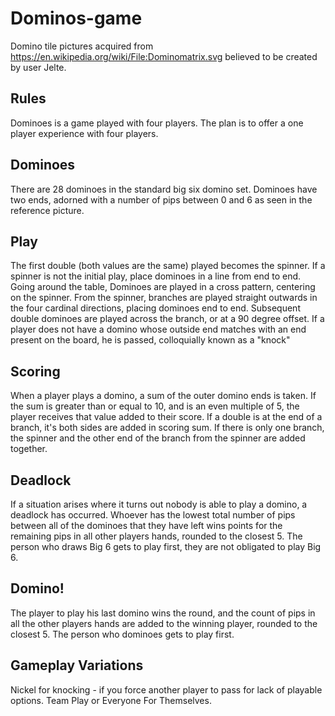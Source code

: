 # Dominos-game 

Domino tile pictures acquired from https://en.wikipedia.org/wiki/File:Dominomatrix.svg believed to be created by user Jelte.

## Rules

Dominoes is a game played with four players. The plan is to offer a one player experience with four players.

## Dominoes

There are 28 dominoes in the standard big six domino set. Dominoes have two ends, adorned with a number of pips between 
0 and 6 as seen in the reference picture. 

## Play

The first double (both values are the same) played becomes the spinner. If a spinner is not the initial play, place 
dominoes in a line from end to end. Going around the table, Dominoes are played in a cross pattern, centering on the 
spinner. From the spinner, branches are played straight outwards in the four cardinal directions, placing dominoes end 
to end. Subsequent double dominoes are played across the branch, or at a 90 degree offset. If a player does not have a 
domino whose outside end matches with an end present on the board, he is passed, colloquially known as a "knock"  

## Scoring

When a player plays a domino, a sum of the outer domino ends is taken. If the sum is greater than or equal to 10, and 
is an even multiple of 5, the player receives that value added to their score. If a double is at the end of a branch, 
it's both sides are added in scoring sum. If there is only one branch, the spinner and the other end of the branch from 
the spinner are added together.

## Deadlock

If a situation arises where it turns out nobody is able to play a domino, a deadlock has occurred. Whoever has the 
lowest total number of pips between all of the dominoes that they have left wins points for the remaining pips in all 
other players hands, rounded to the closest 5. The person who draws Big 6 gets to play first, they are not obligated to 
play Big 6.  

## Domino!

The player to play his last domino wins the round, and the count of pips in all the other players hands are added to 
the winning player, rounded to the closest 5. The person who dominoes gets to play first.

## Gameplay Variations

Nickel for knocking - if you force another player to pass for lack of playable options.
Team Play or Everyone For Themselves.